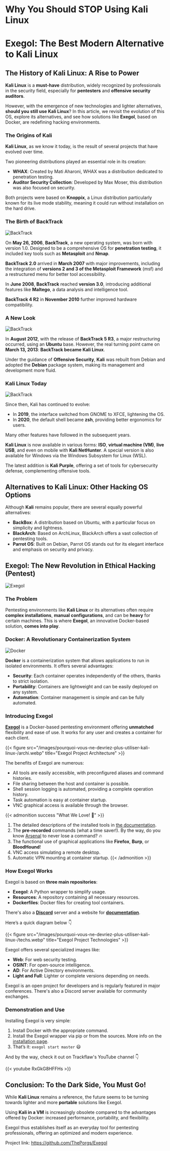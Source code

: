 # Why You Should STOP Using Kali Linux


# Exegol: The Best Modern Alternative to Kali Linux

## The History of Kali Linux: A Rise to Power

**Kali Linux** is a **must-have** distribution, widely recognized by professionals in the security field, especially for **pentesters** and **offensive security auditors**.

However, with the emergence of new technologies and lighter alternatives, **should you still use Kali Linux**? In this article, we revisit the evolution of this OS, explore its alternatives, and see how solutions like **Exegol**, based on Docker, are redefining hacking environments.

### The Origins of Kali

**Kali Linux**, as we know it today, is the result of several projects that have evolved over time.

Two pioneering distributions played an essential role in its creation:

- **WHAX**: Created by Mati Aharoni, WHAX was a distribution dedicated to penetration testing.
- **Auditor Security Collection**: Developed by Max Moser, this distribution was also focused on security.

Both projects were based on **Knoppix**, a Linux distribution particularly known for its live mode stability, meaning it could run without installation on the hard drive.

### The Birth of BackTrack

![BackTrack](/images/pourquoi-vous-ne-devriez-plus-utiliser-kali-linux-/1.png)

On **May 26, 2006**, **BackTrack**, a new operating system, was born with version 1.0. Designed to be a comprehensive OS for **penetration testing**, it included key tools such as **Metasploit** and **Nmap**.

**BackTrack 2.0** arrived in **March 2007** with major improvements, including the integration of **versions 2 and 3 of the Metasploit Framework** (msf) and a restructured menu for better tool accessibility.

In **June 2008**, **BackTrack** reached **version 3.0**, introducing additional features like **Maltego**, a data analysis and intelligence tool.

**BackTrack 4 R2** in **November 2010** further improved hardware compatibility.

### A New Look

![BackTrack](/images/pourquoi-vous-ne-devriez-plus-utiliser-kali-linux-/2.png)

In **August 2012**, with the release of **BackTrack 5 R3**, a major restructuring occurred, using an **Ubuntu** base. However, the real turning point came on **March 13, 2013**: **BackTrack became Kali Linux**.

Under the guidance of **Offensive Security**, **Kali** was rebuilt from Debian and adopted the **Debian** package system, making its management and development more fluid.

### Kali Linux Today

![BackTrack](/images/pourquoi-vous-ne-devriez-plus-utiliser-kali-linux-/3.png)

Since then, Kali has continued to evolve:

- In **2019**, the interface switched from GNOME to XFCE, lightening the OS.
- In **2020**, the default shell became **zsh**, providing better ergonomics for users.

Many other features have followed in the subsequent years.

**Kali Linux** is now available in various forms: **ISO**, **virtual machine (VM)**, **live USB**, and even on mobile with **Kali NetHunter**. A special version is also available for Windows via the Windows Subsystem for Linux (WSL).

The latest addition is **Kali Purple**, offering a set of tools for cybersecurity defense, complementing offensive tools.

## Alternatives to Kali Linux: Other Hacking OS Options

Although **Kali** remains popular, there are several equally powerful alternatives:

- **BackBox**: A distribution based on Ubuntu, with a particular focus on simplicity and lightness.
- **BlackArch**: Based on ArchLinux, BlackArch offers a vast collection of pentesting tools.
- **Parrot OS**: Built on Debian, Parrot OS stands out for its elegant interface and emphasis on security and privacy.

## Exegol: The New Revolution in Ethical Hacking (Pentest)

![Exegol](/images/pourquoi-vous-ne-devriez-plus-utiliser-kali-linux-/4.png)

### The Problem

Pentesting environments like **Kali Linux** or its alternatives often require **complex installations**, **manual configurations**, and can be **heavy** for certain machines. This is where **Exegol**, an innovative Docker-based solution, **comes into play**.

### Docker: A Revolutionary Containerization System

![Docker](/images/pourquoi-vous-ne-devriez-plus-utiliser-kali-linux-/5.png)

**Docker** is a containerization system that allows applications to run in isolated environments. It offers several advantages:

- **Security**: Each container operates independently of the others, thanks to strict isolation.
- **Portability**: Containers are lightweight and can be easily deployed on any system.
- **Automation**: Container management is simple and can be fully automated.

### Introducing Exegol

**[Exegol](https://github.com/ThePorgs/Exegol)** is a Docker-based pentesting environment offering **unmatched** flexibility and ease of use. It works for any user and creates a container for each client.

{{< figure src="/images/pourquoi-vous-ne-devriez-plus-utiliser-kali-linux-/archi.webp" title="Exegol Project Architecture" >}}

The benefits of Exegol are numerous:

- All tools are easily accessible, with preconfigured aliases and command histories.
- File sharing between the host and container is possible.
- Shell session logging is automated, providing a complete operation history.
- Task automation is easy at container startup.
- VNC graphical access is available through the browser.

{{< admonition success "What We Love! 🥰" >}}
1. The detailed descriptions of the installed tools in [the documentation](https://exegol.readthedocs.io/en/latest/exegol-image/tools.html).
2. The **pre-recorded** commands (what a time saver!). By the way, do you know [Arsenal](https://github.com/Orange-Cyberdefense/arsenal) to never lose a command? 🔥
3. The functional use of graphical applications like **Firefox**, **Burp**, or **BloodHound**!
4. VNC access simulating a remote desktop.
5. Automatic VPN mounting at container startup.
{{< /admonition >}}

### How Exegol Works

Exegol is based on **three main repositories**:

- **Exegol**: A Python wrapper to simplify usage.
- **Resources**: A repository containing all necessary resources.
- **Dockerfiles**: Docker files for creating tool containers.

There's also a **[Discord](https://discord.gg/cXThyp7D6P)** server and a website for **[documentation](https://exegol.readthedocs.io/en/latest/)**.

Here’s a quick diagram below 👇

{{< figure src="/images/pourquoi-vous-ne-devriez-plus-utiliser-kali-linux-/techs.webp" title="Exegol Project Technologies" >}}

Exegol offers several specialized images like:

- **Web**: For web security testing.
- **OSINT**: For open-source intelligence.
- **AD**: For Active Directory environments.
- **Light and Full**: Lighter or complete versions depending on needs.

Exegol is an open project for developers and is regularly featured in major conferences. There's also a Discord server available for community exchanges.

### Demonstration and Use

Installing Exegol is very simple:

1. Install Docker with the appropriate command.
2. Install the Exegol wrapper via pip or from the sources. More info on the [installation page](https://exegol.readthedocs.io/en/latest/getting-started/install.html).
3. That’s it: `exegol start master` 😃

And by the way, check it out on Trackflaw's YouTube channel 👇

{{< youtube RxGkG8HFFHs >}}

## Conclusion: To the Dark Side, You Must Go!

While **Kali Linux** remains a reference, the future seems to be turning towards lighter and more **portable** solutions like Exegol.

Using **Kali in a VM** is increasingly obsolete compared to the advantages offered by Docker: increased performance, portability, and flexibility.

Exegol thus establishes itself as an everyday tool for pentesting professionals, offering an optimized and modern experience.

Project link: https://github.com/ThePorgs/Exegol

